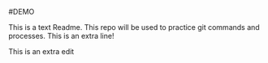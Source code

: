 #DEMO

This is a text Readme. This repo will be used to practice git commands and processes. This is an extra line!

This is an extra edit
